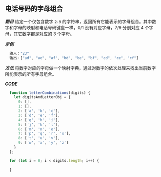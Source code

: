 ## 电话号码的字母组合

***题目***
给定一个仅包含数字 `2-9` 的字符串，返回所有它能表示的字母组合。其中数字和字母的映射和电话号码键盘一样，0/1 没有对应字母，7/9 分别对应 4 个字母，其它数字都是对应的 3 个字母。

***示例***
``` javascript
  输入："23"
  输出：["ad", "ae", "af", "bd", "be", "bf", "cd", "ce", "cf"]
```


***方法***
将数字对应的字母做一个映射字典，通过对数字的依次处理来找出当前数字所能表示的所有字母组合。

***CODE***
``` javascript
  function letterCombinations(digits) {
    let digitsAndLetterObj = {
      0: [],
      1: [],
      2: ['a', 'b', 'c'],
      3: ['d', 'e', 'f'],
      4: ['g', 'h', 'i'],
      5: ['j', 'k', 'l'],
      6: ['m', 'n', 'o'],
      7: ['p', 'q', 'r', 's'],
      8: ['t', 'u', 'v'],
      9: ['w', 'x', 'y', 'z']
    }
  };

  for (let i = 0; i < digits.length; i++) {
    
  }
```
